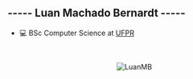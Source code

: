 <h2> ----- Luan Machado Bernardt -----</h2>

<div>
	<ul>
		<li>💻 BSc Computer Science at <a href="https://www.ufpr.br/portalufpr/">UFPR</a></li>
	</ul>
</div>
<br>


<p align="center"><img src="https://github-profile-trophy.vercel.app/?username=Luan-MB&theme=onedark&rank=-B,-C,-SECRET" alt="LuanMB" /></a></p>

<br>
